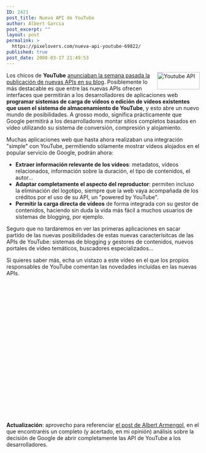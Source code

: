 ```yaml
---
ID: 2421
post_title: Nueva API de YouTube
author: Albert Garcia
post_excerpt: ""
layout: post
permalink: >
  https://pixelovers.com/nueva-api-youtube-69822/
published: true
post_date: 2008-03-17 21:49:53
---
```

<img title="Youtube API" src="/app/uploads/sites/7/2008/03/69822-58152.jpg" alt="Youtube API" width="111" height="45" align="right" />
Los chicos de <strong>YouTube</strong> <a href="http://es.youtube.com/blog?entry=yFlR6EEySg8">anunciaban la semana pasada la publicación de nuevas APIs en su blog</a>. Posiblemente lo más destacable es que entre las nuevas APIs ofrecen interfaces que permitirán a los desarrolladores de aplicaciones web <strong>programar sistemas de carga de vídeos o edición de vídeos existentes que usen el sistema de almacenamiento de YouTube</strong>, y esto abre un nuevo mundo de posibilidades. A grosso modo, significa prácticamente que Google permitirá a los desarrolladores montar sitios completos basados en vídeo utilizando su sistema de conversión, compresión y alojamiento.

<!--more-->

Muchas aplicaciones web que hasta ahora realizaban una integración "simple" con YouTube, permitiendo sólamente mostrar vídeos alojados en el popular servicio de Google, podrán ahora:
<ul>
	<li><strong>Extraer información relevante de los vídeos</strong>: metadatos, vídeos relacionados, información sobre la duración, el tipo de contenidos, el autor...</li>
	<li><strong>Adaptar completamente el aspecto del reproductor</strong>: permiten incluso la eliminación del logotipo, siempre que la web vaya acompañada de los créditos por el uso de su API, un "powered by YouTube".</li>
	<li><strong>Permitir la carga directa de vídeos</strong> de forma integrada con su gestor de contenidos, haciendo sin duda la vida más fácil a muchos usuarios de sistemas de blogging, por ejemplo.</li>
</ul>
Seguro que no tardaremos en ver las primeras aplicaciones en sacar partido de las nuevas posibilidades de estas nuevas caracterísitcas de las APIs de YouTube: sistemas de blogging y gestores de contenidos, nuevos portales de vídeo temáticos, buscadores especializados...

Si quieres saber más, echa un vistazo a este vídeo en el que los propios responsables de YouTube comentan las novedades incluídas en las nuevas APIs.
<p align="center"><object width="425" height="350"><param name="movie" value="http://www.youtube.com/v/u1zgFlCw8Aw" /><param name="wmode" value="transparent" /><embed src="http://www.youtube.com/v/u1zgFlCw8Aw" wmode="transparent" type="application/x-shockwave-flash" width="425" height="350" /></object></p>
<strong>Actualización</strong>: aprovecho para referenciar <a href="http://www.albertarmengol.net/2008/03/youtube-apis-y.html">el post de Albert Armengol</a>, en el que encontraréis un completo (y acertado, en mi opinión) análisis sobre la decisión de Google de abrir completamente las API de YouTube a los desarrolladores.